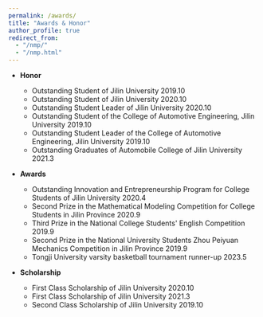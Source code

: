 ```yaml
---
permalink: /awards/
title: "Awards & Honor"
author_profile: true
redirect_from: 
  - "/nmp/"
  - "/nmp.html"
---
```

* **Honor**
  * Outstanding Student of Jilin University 2019.10
  * Outstanding Student of Jilin University 2020.10
  * Outstanding Student Leader of Jilin University 2020.10
  * Outstanding Student of the College of Automotive Engineering, Jilin University 2019.10
  * Outstanding Student Leader of the College of Automotive Engineering, Jilin University 2019.10
  * Outstanding Graduates of Automobile College of Jilin University 2021.3

* **Awards**
  * Outstanding Innovation and Entrepreneurship Program for College Students of Jilin University 2020.4
  * Second Prize in the Mathematical Modeling Competition for College Students in Jilin Province 2020.9
  * Third Prize in the National College Students' English Competition 2019.9
  * Second Prize in the National University Students Zhou Peiyuan Mechanics Competition in Jilin Province 2019.9
  * Tongji University varsity basketball tournament runner-up 2023.5
  
* **Scholarship**
  * First Class Scholarship of Jilin University 2020.10
  * First Class Scholarship of Jilin University 2021.3
  * Second Class Scholarship of Jilin University 2019.10
